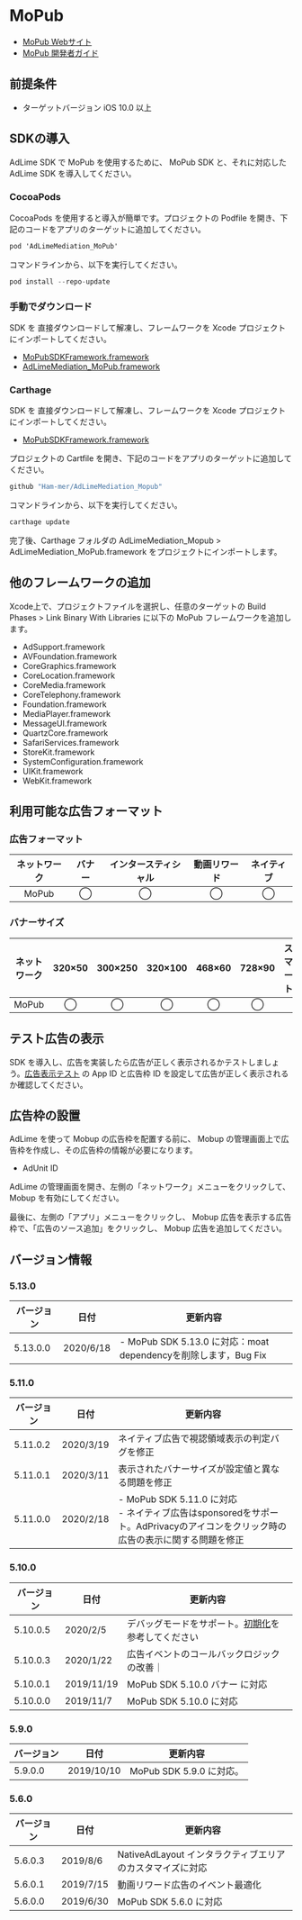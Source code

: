 # MoPub
- [MoPub Webサイト](https://app.mopub.com/apps)
- [MoPub 開発者ガイド](https://developers.mopub.com/publishers/ios/get-started/)

## 前提条件
- ターゲットバージョン iOS 10.0 以上

## SDKの導入

AdLime SDK で MoPub を使用するために、 MoPub SDK と、それに対応した AdLime SDK を導入してください。

### CocoaPods

CocoaPods を使用すると導入が簡単です。プロジェクトの Podfile を開き、下記のコードをアプリのターゲットに追加してください。
```objectivec
pod 'AdLimeMediation_MoPub'
```

コマンドラインから、以下を実行してください。
```objectivec
pod install --repo-update
```

### 手動でダウンロード
SDK を 直接ダウンロードして解凍し、フレームワークを Xcode プロジェクトにインポートしてください。
- [MoPubSDKFramework.framework](https://github.com/mopub/mopub-ios-sdk/releases/download/5.13.0/mopub-framework-5.13.0.zip)
- [AdLimeMediation_MoPub.framework](https://github.com/Ham-mer/AdLime-iOS-Pub/raw/master/DownloadZip/AdLimeMediation_MoPub/5.13.0.0.zip)

### Carthage
SDK を 直接ダウンロードして解凍し、フレームワークを Xcode プロジェクトにインポートしてください。
- [MoPubSDKFramework.framework](https://github.com/mopub/mopub-ios-sdk/releases/download/5.13.0/mopub-framework-5.13.0.zip)

プロジェクトの Cartfile を開き、下記のコードをアプリのターゲットに追加してください。
```objectivec
github "Ham-mer/AdLimeMediation_Mopub"
```

コマンドラインから、以下を実行してください。
```objectivec
carthage update
```

完了後、Carthage フォルダの AdLimeMediation_Mopub > AdLimeMediation_MoPub.framework をプロジェクトにインポートします。

## 他のフレームワークの追加
Xcode上で、プロジェクトファイルを選択し、任意のターゲットの Build Phases > Link Binary With Libraries に以下の MoPub フレームワークを追加します。

- AdSupport.framework
- AVFoundation.framework
- CoreGraphics.framework
- CoreLocation.framework
- CoreMedia.framework
- CoreTelephony.framework
- Foundation.framework
- MediaPlayer.framework
- MessageUI.framework
- QuartzCore.framework
- SafariServices.framework
- StoreKit.framework
- SystemConfiguration.framework
- UIKit.framework
- WebKit.framework

## 利用可能な広告フォーマット

### 広告フォーマット
|ネットワーク|バナー|インタースティシャル|動画リワード|ネイティブ|
|:--------:|:----:|:----------:|:------:|:----:|
|MoPub     |◯     | ◯          |◯       |◯     |

### バナーサイズ
|ネットワーク |320×50  |300×250   |320×100  |468×60  |728×90  |スマート    |
|:-------:|:------:|:--------:|:-------:|:------:|:------:|:-------:|
|MoPub    |◯       |◯         |◯        |◯       |◯       |         |

## テスト広告の表示
SDK を導入し、広告を実装したら広告が正しく表示されるかテストしましょう。[広告表示テスト](./test.md#MoPub) の App ID と広告枠 ID を設定して広告が正しく表示されるか確認してください。

## 広告枠の設置
AdLime を使って Mobup の広告枠を配置する前に、 Mobup の管理画面上で広告枠を作成し、その広告枠の情報が必要になります。
- AdUnit ID

AdLime の管理画面を開き、左側の「ネットワーク」メニューをクリックして、 Mobup を有効にしてください。

最後に、左側の「アプリ」メニューをクリックし、 Mobup 広告を表示する広告枠で、「広告のソース追加」をクリックし、 Mobup 広告を追加してください。

## バージョン情報
### 5.13.0
| バージョン | 日付       | 更新内容                           |
|----------|------------|----------------------------------|
| 5.13.0.0 | 2020/6/18  | - MoPub SDK 5.13.0 に対応：moat dependencyを削除します，Bug Fix|

### 5.11.0
| バージョン | 日付       | 更新内容                           |
|----------|------------|----------------------------------|
| 5.11.0.2 | 2020/3/19  | ネイティブ広告で視認領域表示の判定バグを修正 |
| 5.11.0.1 | 2020/3/11  | 表示されたバナーサイズが設定値と異なる問題を修正 |
| 5.11.0.0 | 2020/2/18  | - MoPub SDK 5.11.0 に対応<br>- ネイティブ広告はsponsoredをサポート。AdPrivacyのアイコンをクリック時の広告の表示に関する問題を修正 |

### 5.10.0
| バージョン | 日付       | 更新内容                           |
|----------|------------|----------------------------------|
| 5.10.0.5 | 2020/2/5   | デバッグモードをサポート。[初期化](./init.md)を参考してください|
| 5.10.0.3 | 2020/1/22  | 広告イベントのコールバックロジックの改善｜
| 5.10.0.1 | 2019/11/19 | MoPub SDK 5.10.0 バナー に対応     |
| 5.10.0.0 | 2019/11/7  | MoPub SDK 5.10.0 に対応     |

### 5.9.0
| バージョン | 日付       | 更新内容                           |
|----------|------------|----------------------------------|
| 5.9.0.0  | 2019/10/10 | MoPub SDK 5.9.0 に対応。 |

### 5.6.0
| バージョン | 日付       | 更新内容                           |
|----------|------------|----------------------------------|
| 5.6.0.3  | 2019/8/6   | NativeAdLayout インタラクティブエリアのカスタマイズに対応 |
| 5.6.0.1  | 2019/7/15  | 動画リワード広告のイベント最適化 |
| 5.6.0.0  | 2019/6/30  | MoPub SDK 5.6.0 に対応|